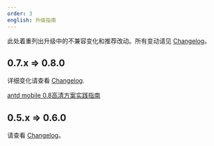 ```yaml
---
order: 3
english: 升级指南
---
```


此处着重列出升级中的不兼容变化和推荐改动。所有变动请见 [Changelog](/changelog)。

## 0.7.x => 0.8.0 

详细变化请查看 [Changelog](/changelog#0.8.0). 

[antd mobile 0.8高清方案实践指南](https://github.com/ant-design/ant-design-mobile/wiki/antd-mobile-0.8%E9%AB%98%E6%B8%85%E6%96%B9%E6%A1%88%E5%AE%9E%E8%B7%B5)

## 0.5.x => 0.6.0

请查看 [Changelog](/changelog#0.6.0)。

